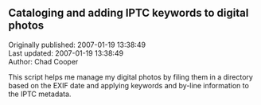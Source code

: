 ## Cataloging and adding IPTC keywords to digital photos  
Originally published: 2007-01-19 13:38:49  
Last updated: 2007-01-19 13:38:49  
Author: Chad Cooper  
  
This script helps me manage my digital photos by filing them in a directory
based on the EXIF date and applying keywords and by-line information to the IPTC
metadata.